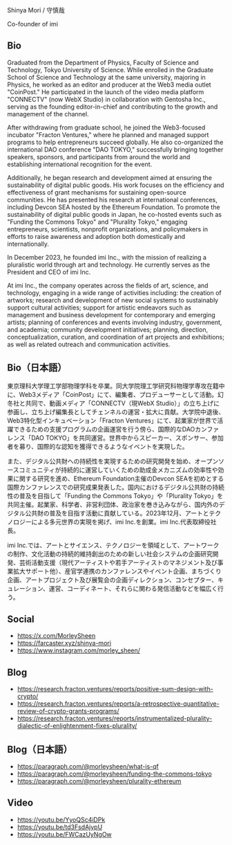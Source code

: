 Shinya Mori / 守慎哉

Co-founder of imi

## Bio
Graduated from the Department of Physics, Faculty of Science and Technology, Tokyo University of Science. While enrolled in the Graduate School of Science and Technology at the same university, majoring in Physics, he worked as an editor and producer at the Web3 media outlet "CoinPost." He participated in the launch of the video media platform "CONNECTV" (now WebX Studio) in collaboration with Gentosha Inc., serving as the founding editor-in-chief and contributing to the growth and management of the channel.

After withdrawing from graduate school, he joined the Web3-focused incubator "Fracton Ventures," where he planned and managed support programs to help entrepreneurs succeed globally. He also co-organized the international DAO conference "DAO TOKYO," successfully bringing together speakers, sponsors, and participants from around the world and establishing international recognition for the event.

Additionally, he began research and development aimed at ensuring the sustainability of digital public goods. His work focuses on the efficiency and effectiveness of grant mechanisms for sustaining open-source communities. He has presented his research at international conferences, including Devcon SEA hosted by the Ethereum Foundation. To promote the sustainability of digital public goods in Japan, he co-hosted events such as "Funding the Commons Tokyo" and "Plurality Tokyo," engaging entrepreneurs, scientists, nonprofit organizations, and policymakers in efforts to raise awareness and adoption both domestically and internationally.

In December 2023, he founded imi Inc., with the mission of realizing a pluralistic world through art and technology. He currently serves as the President and CEO of imi Inc.

At imi Inc., the company operates across the fields of art, science, and technology, engaging in a wide range of activities including: the creation of artworks; research and development of new social systems to sustainably support cultural activities; support for artistic endeavors such as management and business development for contemporary and emerging artists; planning of conferences and events involving industry, government, and academia; community development initiatives; planning, direction, conceptualization, curation, and coordination of art projects and exhibitions; as well as related outreach and communication activities.

## Bio（日本語）
東京理科大学理工学部物理学科を卒業。同大学院理工学研究科物理学専攻在籍中に、Web3メディア「CoinPost」にて、編集者、プロデューサーとして活動。幻冬社と共同で、動画メディア「CONNECTV（現WebX Studio）」の立ち上げに参画し、立ち上げ編集長としてチェンネルの運営・拡大に貢献。大学院中退後、Web3特化型インキュベーション「Fracton Ventures」にて、起業家が世界で活躍できるための支援プログラムの企画運営を行う傍ら、国際的なDAOカンファレンス「DAO TOKYO」を共同運営。世界中からスピーカー、スポンサー、参加者を募り、国際的な認知を獲得できるようなイベントを実現した。

また、デジタル公共財への持続性を実現するための研究開発を始め、オープンソースコミュニティが持続的に運営していくための助成金メカニズムの効率性や効果に関する研究を進め、Ethereum Foundation主催のDevcon SEAを初めとする国際カンファレンスでの研究成果発表した。国内におけるデジタル公共財の持続性の普及を目指して「Funding the Commons Tokyo」や「Plurality Tokyo」を共同主催。起業家、科学者、非営利団体、政治家を巻き込みながら、国内外のデジタル公共財の普及を目指す活動に貢献している。2023年12月、アートとテクノロジーによる多元世界の実現を掲げ、imi Inc.を創業。imi Inc.代表取締役社長。

imi Inc.では、アートとサイエンス、テクノロジーを領域として、アートワークの制作、文化活動の持続的維持創出のための新しい社会システムの企画研究開発、芸術活動支援（現代アーティストや若手アーティストのマネジメント及び事業拡大サポート他）、産官学連携のカンファレンスやイベント企画、まちづくり企画、アートプロジェクト及び展覧会の企画ディレクション、コンセプター、キュレーション、運営、コーディネート、それらに関わる発信活動などを幅広く行う。

## Social
- https://x.com/MorleySheen
- https://farcaster.xyz/shinya-mori
- https://www.instagram.com/morley_sheen/

## Blog
- https://research.fracton.ventures/reports/positive-sum-design-with-crypto/
- https://research.fracton.ventures/reports/a-retrospective-quantitative-review-of-crypto-grants-programs/
- https://research.fracton.ventures/reports/instrumentalized-plurality-dialectic-of-enlightenment-fixes-plurality/

## Blog（日本語）
- https://paragraph.com/@morleysheen/what-is-qf
- https://paragraph.com/@morleysheen/funding-the-commons-tokyo
- https://paragraph.com/@morleysheen/plurality-ethereum

## Video
- https://youtu.be/YyoQSc4iDPk
- https://youtu.be/td3FsdAjypU
- https://youtu.be/FWCazUyNgOw

<!--
**SHiNYA-MORi/.github** is a ✨ _special_ ✨ repository because its `profile/README.md` (this file) appears on your GitHub profile.

Here are some ideas to get you started:

- 🔭 I’m currently working on ...
- 🌱 I’m currently learning ...
- 👯 I’m looking to collaborate on ...
- 🤔 I’m looking for help with ...
- 💬 Ask me about ...
- 📫 How to reach me: ...
- 😄 Pronouns: ...
- ⚡ Fun fact: ...
-->

